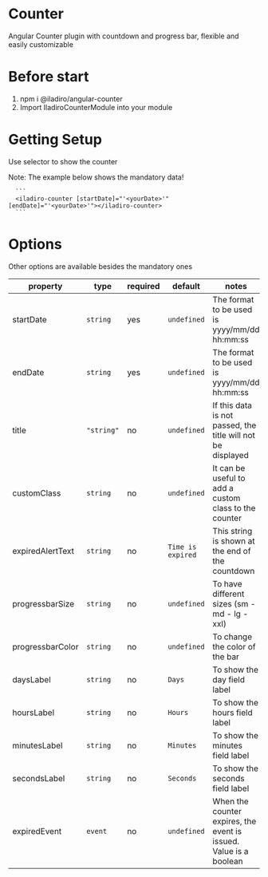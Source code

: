 # Counter
Angular Counter plugin with countdown and progress bar, flexible and easily customizable

# Before start

  1. npm i @iladiro/angular-counter
  2. Import IladiroCounterModule into your module

# Getting Setup

  Use <iladiro-counter></iladiro-counter> selector to show the counter

  Note: The example below shows the mandatory data!

      ```
      <iladiro-counter [startDate]="'<yourDate>'" [endDate]="'<yourDate>'"></iladiro-counter>
      ```

# Options

  Other options are available besides the mandatory ones

  property | type | required | default | notes
  ------------ | ------------- | ------------- | ------------- | -------------
  startDate | ``` string ``` | yes | ``` undefined ``` | The format to be used is yyyy/mm/dd hh:mm:ss
  endDate | ``` string ``` | yes | ``` undefined ``` | The format to be used is yyyy/mm/dd hh:mm:ss
  title | ``` "string" ``` | no | ``` undefined ``` | If this data is not passed, the title will not be displayed
  customClass | ``` string ``` | no | ``` undefined ``` | It can be useful to add a custom class to the counter
  expiredAlertText | ``` string ``` | no | ``` Time is expired ``` | This string is shown at the end of the countdown
  progressbarSize | ``` string ``` | no | ``` undefined ``` | To have different sizes (sm - md - lg - xxl)
  progressbarColor | ``` string ``` | no | ``` undefined ``` | To change the color of the bar
  daysLabel | ``` string ``` | no | ``` Days ``` | To show the day field label
  hoursLabel | ``` string ``` | no | ``` Hours ``` | To show the hours field label
  minutesLabel | ``` string ``` | no | ``` Minutes ``` | To show the minutes field label
  secondsLabel | ``` string ``` | no | ``` Seconds ``` | To show the seconds field label
  expiredEvent | ``` event ``` | no | ``` undefined ``` | When the counter expires, the event is issued. Value is a boolean
  
